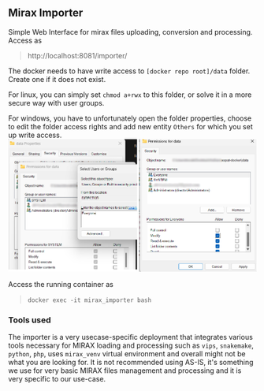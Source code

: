 ## Mirax Importer

Simple Web Interface for mirax files uploading, conversion and processing.
Access as 
> http://localhost:8081/importer/

The docker needs to have write access to `[docker repo root]/data` folder. Create one if
it does not exist.

For linux,
you can simply set `chmod a+rwx` to this folder, or solve it in a more
secure way with user groups.

For windows, you have to unfortunately open the folder properties, 
choose to edit the folder access rights and add new entity `Others`
for which you set up write access.
![Windows Over-complicated Permissions](windows-folder.png)

Access the running container as
> `docker exec -it mirax_importer bash`

### Tools used
The importer is a very usecase-specific deployment that integrates
various tools necessary for MIRAX loading and processing such as 
`vips`, `snakemake`, `python`, `php`, uses `mirax_venv` virtual
environment and overall might not be what you are looking for.
It is not recommended using AS-IS, it's something we use
for very basic MIRAX files management and processing and
it is very specific to our use-case.